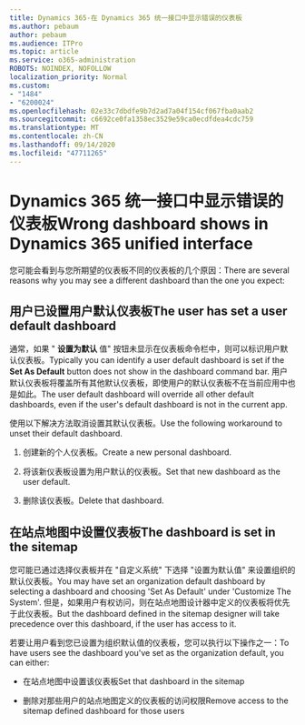 ```yaml
---
title: Dynamics 365-在 Dynamics 365 统一接口中显示错误的仪表板
ms.author: pebaum
author: pebaum
ms.audience: ITPro
ms.topic: article
ms.service: o365-administration
ROBOTS: NOINDEX, NOFOLLOW
localization_priority: Normal
ms.custom:
- "1484"
- "6200024"
ms.openlocfilehash: 02e33c7dbdfe9b7d2ad7a04f154cf067fba0aab2
ms.sourcegitcommit: c6692ce0fa1358ec3529e59ca0ecdfdea4cdc759
ms.translationtype: MT
ms.contentlocale: zh-CN
ms.lasthandoff: 09/14/2020
ms.locfileid: "47711265"
---
```

# <a name="wrong-dashboard-shows-in-dynamics-365-unified-interface"></a><span data-ttu-id="1e20c-102">Dynamics 365 统一接口中显示错误的仪表板</span><span class="sxs-lookup"><span data-stu-id="1e20c-102">Wrong dashboard shows in Dynamics 365 unified interface</span></span>

<span data-ttu-id="1e20c-103">您可能会看到与您所期望的仪表板不同的仪表板的几个原因：</span><span class="sxs-lookup"><span data-stu-id="1e20c-103">There are several reasons why you may see a different dashboard than the one you expect:</span></span>

## <a name="the-user-has-set-a-user-default-dashboard"></a><span data-ttu-id="1e20c-104">用户已设置用户默认仪表板</span><span class="sxs-lookup"><span data-stu-id="1e20c-104">The user has set a user default dashboard</span></span> 

<span data-ttu-id="1e20c-105">通常，如果 " **设置为默认** 值" 按钮未显示在仪表板命令栏中，则可以标识用户默认仪表板。</span><span class="sxs-lookup"><span data-stu-id="1e20c-105">Typically you can identify a user default dashboard is set if the **Set As Default** button does not show in the dashboard command bar.</span></span> <span data-ttu-id="1e20c-106">用户默认仪表板将覆盖所有其他默认仪表板，即使用户的默认仪表板不在当前应用中也是如此。</span><span class="sxs-lookup"><span data-stu-id="1e20c-106">The user default dashboard will override all other default dashboards, even if the user's default dashboard is not in the current app.</span></span>

<span data-ttu-id="1e20c-107">使用以下解决方法取消设置其默认仪表板。</span><span class="sxs-lookup"><span data-stu-id="1e20c-107">Use the following workaround to unset their default dashboard.</span></span>

1. <span data-ttu-id="1e20c-108">创建新的个人仪表板。</span><span class="sxs-lookup"><span data-stu-id="1e20c-108">Create a new personal dashboard.</span></span>

2. <span data-ttu-id="1e20c-109">将该新仪表板设置为用户默认的仪表板。</span><span class="sxs-lookup"><span data-stu-id="1e20c-109">Set that new dashboard as the user default.</span></span>

3. <span data-ttu-id="1e20c-110">删除该仪表板。</span><span class="sxs-lookup"><span data-stu-id="1e20c-110">Delete that dashboard.</span></span>

## <a name="the-dashboard-is-set-in-the-sitemap"></a><span data-ttu-id="1e20c-111">在站点地图中设置仪表板</span><span class="sxs-lookup"><span data-stu-id="1e20c-111">The dashboard is set in the sitemap</span></span>

<span data-ttu-id="1e20c-112">您可能已通过选择仪表板并在 "自定义系统" 下选择 "设置为默认值" 来设置组织的默认仪表板。</span><span class="sxs-lookup"><span data-stu-id="1e20c-112">You may have set an organization default dashboard by selecting a dashboard and choosing 'Set As Default' under 'Customize The System'.</span></span> <span data-ttu-id="1e20c-113">但是，如果用户有权访问，则在站点地图设计器中定义的仪表板将优先于此仪表板。</span><span class="sxs-lookup"><span data-stu-id="1e20c-113">But the dashboard defined in the sitemap designer will take precedence over this dashboard, if the user has access to it.</span></span>

<span data-ttu-id="1e20c-114">若要让用户看到您已设置为组织默认值的仪表板，您可以执行以下操作之一：</span><span class="sxs-lookup"><span data-stu-id="1e20c-114">To have users see the dashboard you've set as the organization default, you can either:</span></span>

* <span data-ttu-id="1e20c-115">在站点地图中设置该仪表板</span><span class="sxs-lookup"><span data-stu-id="1e20c-115">Set that dashboard in the sitemap</span></span>

* <span data-ttu-id="1e20c-116">删除对那些用户的站点地图定义的仪表板的访问权限</span><span class="sxs-lookup"><span data-stu-id="1e20c-116">Remove access to the sitemap defined dashboard for those users</span></span>

